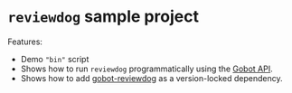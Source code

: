 # `reviewdog` sample project

Features:

- Demo `"bin"` script
- Shows how to run `reviewdog` programmatically using the [Gobot API](https://github.com/benallfree/gobot/tree/v1.0.0-alpha.26/docs/readme.md).
- Shows how to add [gobot-reviewdog](https://www.npmjs.com/package/gobot-reviewdog) as a version-locked dependency.
